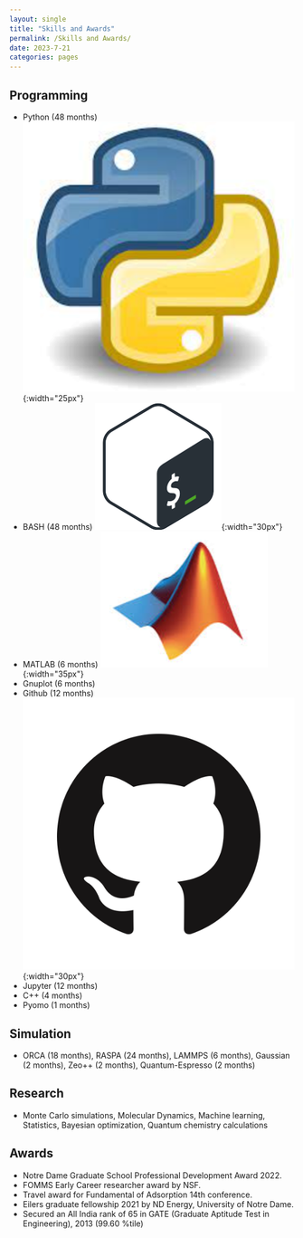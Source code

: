 ```yaml
---
layout: single
title: "Skills and Awards"
permalink: /Skills and Awards/
date: 2023-7-21
categories: pages
---
```

## Programming ##
* Python (48 months) ![My Image](/assets/images/logos/Python.png){:width="25px"}
* BASH (48 months) ![My Image](/assets/images/logos/BASH_logo.png){:width="30px"}
* MATLAB (6 months) ![My Image](/assets/images/logos/MATLAB.png){:width="35px"}
* Gnuplot (6 months)
* Github (12 months) ![My Image](/assets/images/logos/GitHub-Mark.png){:width="30px"}
* Jupyter (12 months)
* C++ (4 months)
* Pyomo (1 months)

## Simulation ##
* ORCA (18 months), RASPA (24 months), LAMMPS (6 months), Gaussian (2 months), Zeo++ (2 months), Quantum-Espresso (2 months)

## Research ##
* Monte Carlo simulations, Molecular Dynamics, Machine learning, Statistics, Bayesian optimization, Quantum chemistry calculations

## Awards ##
* Notre Dame Graduate School Professional Development Award 2022.
* FOMMS Early Career researcher award by NSF.
* Travel award for Fundamental of Adsorption 14th conference.
* Eilers graduate fellowship 2021 by ND Energy, University of Notre Dame.
* Secured an All India rank of 65 in GATE (Graduate Aptitude Test in Engineering), 2013 (99.60 %tile)


